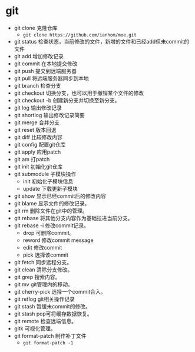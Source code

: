 # git
- git clone 克隆仓库
   - `git clone https://github.com/ianhom/moe.git`
- git status 检查状态，当前修改的文件，新增的文件和已经add但未commit的文件
- git add 增加修改记录
- git commit 在本地提交修改
- git push 提交到远端服务器
- git pull 将远端服务器同步到本地
- git branch 检查分支
- git checkout 切换分支，也可以用于撤销某个文件的修改
- git checkout -b 创建新分支并切换至新分支。
- git log 输出修改记录
- git shortlog 输出修改记录简要
- git merge 合并分支
- git reset 版本回退
- git diff 比较修改内容
- git config 配置git仓库
- git apply 应用patch
- git am 打patch
- git init 初始化git仓库
- git submodule 子模块操作
   - init 初始化子模块信息
   - update 下载更新子模块
- git show 显示已经commit后的修改内容
- git blame 显示文件的修改记录。
- git rm 删除文件在git中的管理。
- git rebase 将其他分支内容作为基础拉进当前分支。
- git rebase -i 修改commit记录。
   - drop 可删除commit。
   - reword 修改commit message
   - edit 修改commit
   - pick 选择该commit
- git fetch 同步远程分支。
- git clean 清除分支修改。
- git grep 搜索内容。
- git mv git管理内的移动。
- git cherry-pick 选择一个commit合入。
- git reflog git相关操作记录
- git stash 暂缓未commit的修改。
- git stash pop可将缓存数据恢复。
- git remote 检查远端信息。
- gitk 可视化管理。
- git format-patch 制作补丁文件
   - `git format-patch -1`
